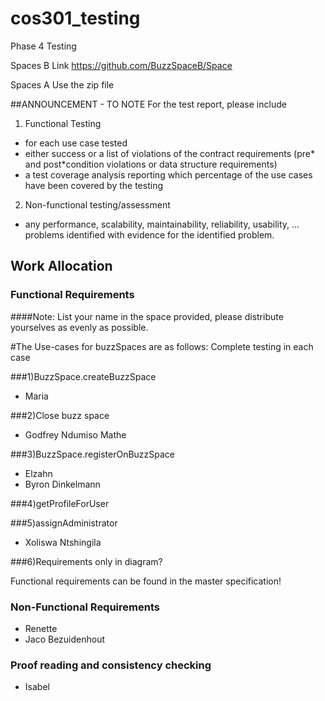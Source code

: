 # cos301_testing
Phase 4 Testing

Spaces B Link
https://github.com/BuzzSpaceB/Space

Spaces A
Use  the zip file



##ANNOUNCEMENT - TO NOTE
 For the test report, please include
 
1) Functional Testing

* for each use case tested
* either success or a list of violations of the contract requirements (pre* and post*condition violations or data structure requirements)
* a test coverage analysis reporting which percentage of the use cases have been covered by the testing

2) Non-functional testing/assessment

* any performance, scalability, maintainability, reliability, usability, ... problems identified with evidence for the identified problem.

## Work Allocation
### Functional Requirements
####Note: List your name in the space provided,
	please distribute yourselves as evenly
	as possible.

#The Use-cases for buzzSpaces are as follows: Complete testing in each case

###1)BuzzSpace.createBuzzSpace 
* Maria 


	
###2)Close buzz space
* Godfrey Ndumiso Mathe 


	
###3)BuzzSpace.registerOnBuzzSpace
* Elzahn
* Byron Dinkelmann


	
###4)getProfileForUser



###5)assignAdministrator
* Xoliswa Ntshingila

###6)Requirements only in diagram?
	
Functional requirements can be found in the master specification!

### Non-Functional Requirements
* Renette
* Jaco Bezuidenhout

### Proof reading and consistency checking 
* Isabel 

